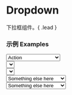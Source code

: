 # Dropdown

下拉框组件。{ .lead }

### 示例 Examples

<div class="bs-example">
    <div class="content">
        <select bx-id="components/dropdown">
            <option value="1">Action</option>
            <option value="2">Another action</option>
            <option value="3">Something else here</option>
        </select>
    </div>
</div>
<div class="bs-example">
    <div class="content">
        <select bx-id="components/dropdown" bx-options="{
            data: [
                { label: 'Action', value: 1 },
                { label: 'Another action', value: 2, selected: true },
                { label: 'Something else here', value: 3 }
            ]
        }"></select>
    </div>
</div>
<div class="bs-example">
    <div class="content">
        <select bx-id="components/dropdown" data-data="[
            { label: 'Action', value: 1 },
            { label: 'Another action', value: 2, selected: true },
            { label: 'Something else here', value: 3 }
        ]"></select>
    </div>
</div>
<div class="bs-example">
    <div class="content">
        <select bx-id="components/dropdown">
            <optgroup label="optgroup 1">
                <option value="1">Action</option>
            </optgroup>
            <optgroup label="optgroup 2">
                <option value="2">Another action</option>
            </optgroup>
            <optgroup label="optgroup 3">
                <option value="3" selected>Something else here</option>
            </optgroup>
        </select>
    </div>
</div>
<div class="bs-example">
    <div class="content">
        <select bx-id="components/dropdown">
            <optgroup label="optgroup 1">
                <option value="1">Action</option>
            </optgroup>
            <optgroup label="optgroup 2">
                <option value="2">Another action</option>
            </optgroup>
            <option class="divider"></option>
            <optgroup label="optgroup 3">
                <option value="3" selected>Something else here</option>
            </optgroup>
        </select>
    </div>
</div>
